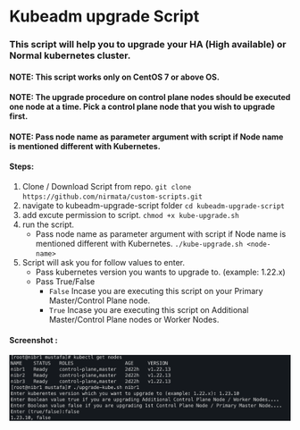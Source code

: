 # Kubeadm upgrade Script

### This script will help you to upgrade your HA (High available) or Normal kubernetes cluster.

#### NOTE: This script works only on CentOS 7 or above OS.
#### NOTE: The upgrade procedure on control plane nodes should be executed one node at a time. Pick a control plane node that you wish to upgrade first.
#### NOTE: Pass node name as parameter argument with script if Node name is mentioned different with Kubernetes. 

#### Steps:
1. Clone / Download Script from repo.
    `git clone https://github.com/nirmata/custom-scripts.git `
2.  navigate to kubeadm-upgrade-script folder
    `cd kubeadm-upgrade-script`
3.  add excute permission to script.
    `chmod +x kube-upgrade.sh`
4.  run the script.
    - Pass node name as parameter argument with script if Node name is mentioned different with Kubernetes. 
    `./kube-upgrade.sh <node-name>`
5.  Script will ask you for follow values to enter.
    - Pass kubernetes version you wants to upgrade to. (example: 1.22.x)
    - Pass True/False
      - `False` Incase you are executing this script on your Primary Master/Control Plane node.
      - `True` Incase you are executing this script on Additional Master/Control Plane nodes or Worker Nodes.
  
#### Screenshot :
![Screenshot](./upgrade-kube-input-screenshot.png)
